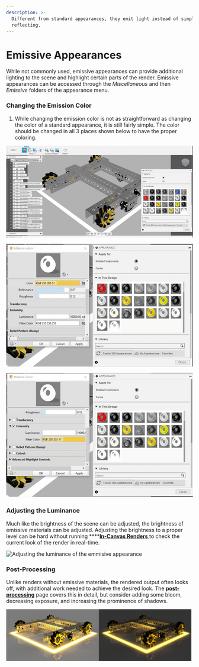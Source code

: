 ```yaml
---
description: >-
  Different from standard appearances, they emit light instead of simply
  reflecting.
---
```


# Emissive Appearances

While not commonly used, emissive appearances can provide additional lighting to the scene and highlight certain parts of the render. Emissive appearances can be accessed through the _Miscellaneous_ and then _Emissive_ folders of the appearance menu.

### Changing the Emission Color

1. While changing the emission color is not as straightforward as changing the color of a standard appearance, it is still fairly simple. The color should be changed in all 3 places shown below to have the proper coloring.

![Changing the base color](../.gitbook/assets/19b170edaa38fe7d62e739d2c1fb239c.gif)

![Changing the emissitivity color](../.gitbook/assets/206dfa1a83c6669bb02e1c9efe686de9.gif)

![Changing the highlight control color](../.gitbook/assets/984eba59813f15c0b84788a3f1891116.gif)

### Adjusting the Luminance

Much like the brightness of the scene can be adjusted, the brightness of emissive materials can be adjusted. Adjusting the brightness to a proper level can be hard without running ****[**In-Canvas Renders** ](../rendering-and-exporting/cloud-vs.-local-rendering.md)to check the current look of the render in real-time.

![Adjusting the luminance of the emmisive appearance](../.gitbook/assets/259bb55f78638aa38362227cb3509c8b.gif)

### Post-Processing

Unlike renders without emissive materials, the rendered output often looks off, with additional work needed to achieve the desired look. The [**post-processing**](../rendering-and-exporting/post-processing.md) page covers this in detail, but consider adding some bloom, decreasing exposure, and increasing the prominence of shadows.

![Raw render output \(left\); post-processed render \(right\)](../.gitbook/assets/untitled-drawing-25-.png)




